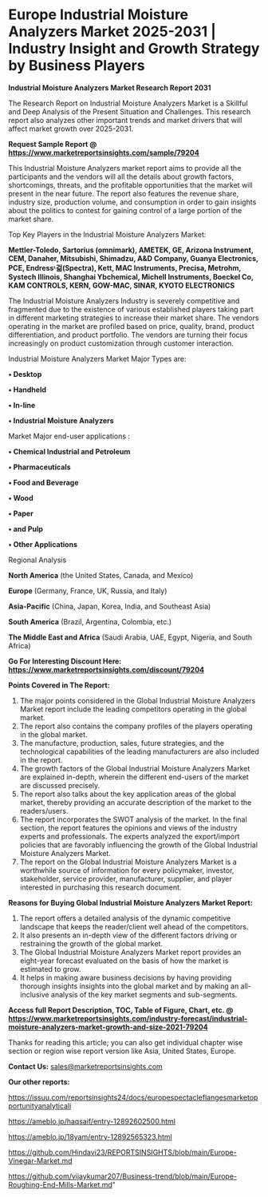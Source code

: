 # Europe Industrial Moisture Analyzers Market 2025-2031 | Industry Insight and Growth Strategy by Business Players

<strong>Industrial Moisture Analyzers Market Research Report 2031</strong>

The Research Report on Industrial Moisture Analyzers Market is a Skillful and Deep Analysis of the Present Situation and Challenges. This research report also analyzes other important trends and market drivers that will affect market growth over 2025-2031.

<strong>Request Sample Report @ <a href=https://www.marketreportsinsights.com/sample/79204>https://www.marketreportsinsights.com/sample/79204</a></strong>

This Industrial Moisture Analyzers market report aims to provide all the participants and the vendors will all the details about growth factors, shortcomings, threats, and the profitable opportunities that the market will present in the near future. The report also features the revenue share, industry size, production volume, and consumption in order to gain insights about the politics to contest for gaining control of a large portion of the market share.

Top Key Players in the Industrial Moisture Analyzers Market:

<strong>Mettler-Toledo, Sartorius (omnimark), AMETEK, GE, Arizona Instrument, CEM, Danaher, Mitsubishi, Shimadzu, A&D Company, Guanya Electronics, PCE, Endressᶫ걺(Spectra), Kett, MAC Instruments, Precisa, Metrohm, Systech Illinois, Shanghai Ybchemical, Michell Instruments, Boeckel Co, KAM CONTROLS, KERN, GOW-MAC, SINAR, KYOTO ELECTRONICS</strong>

The Industrial Moisture Analyzers Industry is severely competitive and fragmented due to the existence of various established players taking part in different marketing strategies to increase their market share. The vendors operating in the market are profiled based on price, quality, brand, product differentiation, and product portfolio. The vendors are turning their focus increasingly on product customization through customer interaction.

Industrial Moisture Analyzers Market Major Types are:

<strong>• Desktop

• Handheld

• In-line

• Industrial Moisture Analyzers</strong>

Market Major end-user applications :

<strong>• Chemical Industrial and Petroleum

• Pharmaceuticals

• Food and Beverage

• Wood

• Paper

• and Pulp

• Other Applications</strong>

Regional Analysis

</u><strong><b>North America</b></strong> (the United States, Canada, and Mexico)

<strong><b>Europe </b></strong>(Germany, France, UK, Russia, and Italy)

<strong><b>Asia-Pacific</b></strong> (China, Japan, Korea, India, and Southeast Asia)

<strong><b>South America</b></strong> (Brazil, Argentina, Colombia, etc.)

<strong><b>The Middle East and Africa</b></strong> (Saudi Arabia, UAE, Egypt, Nigeria, and South Africa)

<strong>Go For Interesting Discount Here: <a href=https://www.marketreportsinsights.com/discount/79204>https://www.marketreportsinsights.com/discount/79204</a></strong>

<strong>Points Covered in The Report:</strong>
<ol>
  <li>The major points considered in the Global Industrial Moisture Analyzers Market report include the leading competitors operating in the global market.</li>
  <li>The report also contains the company profiles of the players operating in the global market.</li>
  <li>The manufacture, production, sales, future strategies, and the technological capabilities of the leading manufacturers are also included in the report.</li>
  <li>The growth factors of the Global Industrial Moisture Analyzers Market are explained in-depth, wherein the different end-users of the market are discussed precisely.</li>
  <li>The report also talks about the key application areas of the global market, thereby providing an accurate description of the market to the readers/users.</li>
  <li>The report incorporates the SWOT analysis of the market. In the final section, the report features the opinions and views of the industry experts and professionals. The experts analyzed the export/import policies that are favorably influencing the growth of the Global Industrial Moisture Analyzers Market.</li>
  <li>The report on the Global Industrial Moisture Analyzers Market is a worthwhile source of information for every policymaker, investor, stakeholder, service provider, manufacturer, supplier, and player interested in purchasing this research document.</li>
</ol>
<strong>Reasons for Buying Global Industrial Moisture Analyzers Market Report:</strong>

<ol>
  <li>The report offers a detailed analysis of the dynamic competitive landscape that keeps the reader/client well ahead of the competitors.</li>
  <li>It also presents an in-depth view of the different factors driving or restraining the growth of the global market.</li>
  <li>The Global Industrial Moisture Analyzers Market report provides an eight-year forecast evaluated on the basis of how the market is estimated to grow.</li>
  <li>It helps in making aware business decisions by having providing thorough insights insights into the global market and by making an all-inclusive analysis of the key market segments and sub-segments.</li>
</ol>
<strong>Access full Report Description, TOC, Table of Figure, Chart, etc. @ <a href=https://www.marketreportsinsights.com/industry-forecast/industrial-moisture-analyzers-market-growth-and-size-2021-79204>https://www.marketreportsinsights.com/industry-forecast/industrial-moisture-analyzers-market-growth-and-size-2021-79204</a></strong>


Thanks for reading this article; you can also get individual chapter wise section or region wise report version like Asia, United States, Europe.

<strong>Contact Us:</strong>
sales@marketreportsinsights.com

<strong>Our other reports:</strong>

<a href=https://issuu.com/reportsinsights24/docs/europespectacleflangesmarketopportunityanalyticali>https://issuu.com/reportsinsights24/docs/europespectacleflangesmarketopportunityanalyticali</a>

<a href=https://ameblo.jp/haqsaif/entry-12892602500.html>https://ameblo.jp/haqsaif/entry-12892602500.html</a>

<a href=https://ameblo.jp/18yam/entry-12892565323.html>https://ameblo.jp/18yam/entry-12892565323.html</a>

<a href=https://github.com/Hindavi23/REPORTSINSIGHTS/blob/main/Europe-Vinegar-Market.md>https://github.com/Hindavi23/REPORTSINSIGHTS/blob/main/Europe-Vinegar-Market.md</a>

<a href=https://github.com/vijaykumar207/Business-trend/blob/main/Europe-Roughing-End-Mills-Market.md>https://github.com/vijaykumar207/Business-trend/blob/main/Europe-Roughing-End-Mills-Market.md</a>"
